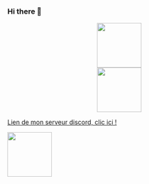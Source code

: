 ### Hi there 👋
<div id="header" align="center">
  <img src="https://media.giphy.com/media/M9gbBd9nbDrOTu1Mqx/giphy.gif" width="100"/>
</div>

<div id="header" align="center">
  <img src="https://img.shields.io/discord/718218321845026907?style=plastic" width="100"/>
</div>

<a href="https://discord.gg/fUSCcGde">Lien de mon serveur discord, clic ici !</a>
<div id="header">
  <img src="https://img.shields.io/discord/718218321845026907?style=plastic" width="100"/>
</div>
